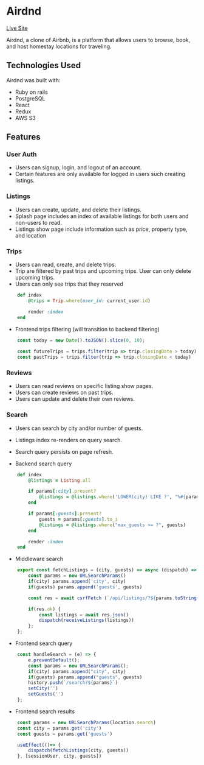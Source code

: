 # Airdnd

[Live Site](https://airdnb.herokuapp.com/)

Airdnd, a clone of Airbnb, is a platform that allows users to browse, book, and host homestay locations for traveling. 

## Technologies Used
Airdnd was built with:
+ Ruby on rails
+ PostgreSQL
+ React
+ Redux
+ AWS S3

## Features

### User Auth
+ Users can signup, login, and logout of an account. 
+ Certain features are only available for logged in users such creating listings.

### Listings
+ Users can create, update, and delete their listings. 
+ Splash page includes an index of available listings for both users and non-users to read.
+ Listings show page include information such as price, property type, and location

### Trips
+ Users can read, create, and delete trips. 
+ Trip are filtered by past trips and upcoming trips. User can only delete upcoming trips. 
+ Users can only see trips that they reserved

```ruby
    def index   
        @trips = Trip.where(user_id: current_user.id)

        render :index
    end
```

+ Frontend trips filtering (will transition to backend filtering)

```javascript
    const today = new Date().toJSON().slice(0, 10);
    
    const futureTrips = trips.filter(trip => trip.closingDate > today)
    const pastTrips = trips.filter(trip => trip.closingDate < today)
```

### Reviews
+ Users can read reviews on specific listing show pages.
+ Users can create reviews on past trips.
+ Users can update and delete their own reviews. 

### Search
+ Users can search by city and/or number of guests.
+ Listings index re-renders on query search. 
+ Search query persists on page refresh.

+ Backend search query
```ruby
    def index
        @listings = Listing.all

        if params[:city].present?
            @listings = @listings.where('LOWER(city) LIKE ?', "%#{params[:city].downcase}%")
        end

        if params[:guests].present?
            guests = params[:guests].to_i
            @listings = @listings.where("max_guests >= ?", guests)
        end

        render :index
    end
```

+ Middleware search
```javascript
    export const fetchListings = (city, guests) => async (dispatch) => {
        const params = new URLSearchParams()
        if(city) params.append('city', city)
        if(guests) params.append('guests', guests)

        const res = await csrfFetch (`/api/listings/?${params.toString()}`);

        if(res.ok) {
            const listings = await res.json()
            dispatch(receiveListings(listings))
        };
    };
```

+ Frontend search query

```javascript
    const handleSearch = (e) => {
        e.preventDefault();
        const params = new URLSearchParams();
        if(city) params.append("city", city)
        if(guests) params.append("guests", guests)
        history.push(`/search?${params}`)
        setCity('')
        setGuests('')
    };
```

+ Frontend search results

```javascript
    const params = new URLSearchParams(location.search)
    const city = params.get('city')
    const guests = params.get('guests')

    useEffect(()=> {
        dispatch(fetchListings(city, guests))
    }, [sessionUser, city, guests])
```
